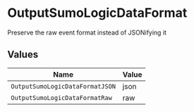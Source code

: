# OutputSumoLogicDataFormat

Preserve the raw event format instead of JSONifying it


## Values

| Name                            | Value                           |
| ------------------------------- | ------------------------------- |
| `OutputSumoLogicDataFormatJSON` | json                            |
| `OutputSumoLogicDataFormatRaw`  | raw                             |